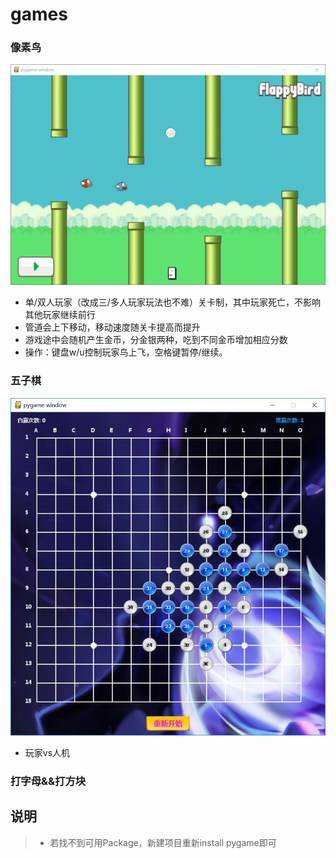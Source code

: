 games
===

### 像素鸟

![运行截图](./show/flappybird.png)
* 单/双人玩家（改成三/多人玩家玩法也不难）关卡制，其中玩家死亡，不影响其他玩家继续前行
* 管道会上下移动，移动速度随关卡提高而提升
* 游戏途中会随机产生金币，分金银两种，吃到不同金币增加相应分数
* 操作：键盘w/u控制玩家鸟上飞，空格键暂停/继续。

### 五子棋

![运行截图](./show/gobang.jpg)
* 玩家vs人机

### 打字母&&打方块

说明
-----
>* 若找不到可用Package，新建项目重新install pygame即可




